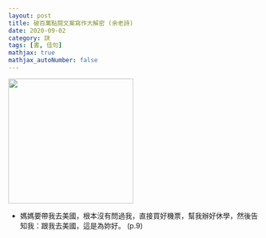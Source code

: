 ```yaml
---
layout: post
title: 破百萬點閱文案寫作大解密 (余老詩)
date: 2020-09-02
category: 訣
tags: [書, 佳句]
mathjax: true
mathjax_autoNumber: false
---
```


<img src="https://doltegg.github.io/book/images/getmillionviews.png" style="width:250px;">


- 媽媽要帶我去美國，根本沒有問過我，直接買好機票，幫我辦好休學，然後告知我：跟我去美國，這是為妳好。 (p.9)
